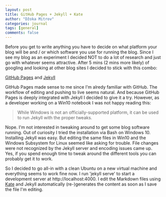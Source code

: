 ```yaml
---
layout: post
title: GitHub Pages + Jekyll + Kate 
author: "Džoka Mitrov"
categories: journal
tags: [general]
comments: false
---
```

Before you get to write anything you have to decide on what platform your blog will be and / or which software you use for running the blog. Since I see my blog as an experiment I decided NOT to do a lot of research and just go with whatever seems attractive. After 5 mins (2 mins more likely) of googling and looking at other blog sites I decided to stick with this combo:

[GitHub Pages](https://pages.github.com/) and [Jekyll](https://jekyllrb.com/)

GitHub Pages made sense to me since I'm alredy familiar with GitHub. The workflow of editing and pushing to live seems natural. And because GitHub Pages is deeply integrated with Jekyll I decided to give it a try. However, as a developer working on a Win10 notebook I was not happy reading this:

> While Windows is not an officially-supported platform, it can be used to run Jekyll with the proper tweaks.

Nope. I'm not interested in tweaking around to get some blog software running. Out of curiosity I tried the installation via Bash on Windows 10. Installing Jekyll was easy. But editing the same files in Win10 and the Windows Subsystem for Linux seemed like asking for trouble. File changes were not recognized by the Jekyll server and encoding issues came up. Yes, if you spend enough time to tweak around the different tools you can probably get it to work.

So I decided to go all-in with a clean Ubuntu on a new virtual machine and everything seems to work fine now. I run 'jekyll serve' to start a development server at http://localhost:4000. 
I edit the Markdown files using [Kate](https://kate-editor.org/) and Jekyll automatically (re-)generates the content as soon as I save the file I'm editing. 